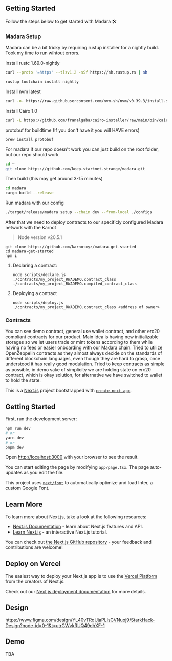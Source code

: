 ## Getting Started

Follow the steps below to get started with Madara :hammer_and_wrench:

### Madara Setup

Madara can be a bit tricky by requiring rustup installer for a nightly build.
Took my time to run wihtout errors.

Install rustc 1.69.0-nightly

```bash
curl --proto '=https' --tlsv1.2 -sSf https://sh.rustup.rs | sh
```

```bash
rustup toolchain install nightly
```

Install nvm latest

```bash
curl -o- https://raw.githubusercontent.com/nvm-sh/nvm/v0.39.3/install.sh | bash
```

Install Cairo 1.0

```bash
curl -L https://github.com/franalgaba/cairo-installer/raw/main/bin/cairo-installer | bash
```

protobuf for buildtime (If you don't have it you will HAVE errors)

```bash
brew install protobuf
```

For madara if our repo doesn't work you can just build on the root folder, but our repo should work

```bash
cd ~
git clone https://github.com/keep-starknet-strange/madara.git
```

Then build (this may get around 3-15 minutes)

```bash
cd madara
cargo build --release
```

Run madara with our config

```bash
./target/release/madara setup --chain dev --from-local ./configs
```

After that we need to deploy contracts to our specificly configured Madara network with the Karnot 


>  Node version v20.5.1

```
git clone https://github.com/karnotxyz/madara-get-started
cd madara-get-started
npm i
```


1. Declaring a contract:

   ```
   node scripts/declare.js ./contracts/my_project_RWADEMO.contract_class ./contracts/my_project_RWADEMO.compiled_contract_class
   ```

2. Deploying a contract

   ```
   node scripts/deploy.js ./contracts/my_project_RWADEMO.contract_class <address of owner>
   ```




### Contracts

You can see demo contract, general use wallet contract, and other erc20 compliant contracts for our product.
Main idea is having new initializable storages so we let users trade or mint tokens according to them while having no fees or easier onboarding with our Madara chain.
Tried to utilize OpenZeppelin contracts as they almost always decide on the standards of different blockchain languages, even though they are hard to grasp, once understood it has really good modulation.
Tried to keep contracts as simple as possible, in demo sake of simplicity we are holding state on erc20 contract, which is okay solution, for alternative we have switched to wallet to hold the state.



This is a [Next.js](https://nextjs.org/) project bootstrapped with [`create-next-app`](https://github.com/vercel/next.js/tree/canary/packages/create-next-app).

## Getting Started

First, run the development server:

```bash
npm run dev
# or
yarn dev
# or
pnpm dev
```

Open [http://localhost:3000](http://localhost:3000) with your browser to see the result.

You can start editing the page by modifying `app/page.tsx`. The page auto-updates as you edit the file.

This project uses [`next/font`](https://nextjs.org/docs/basic-features/font-optimization) to automatically optimize and load Inter, a custom Google Font.

## Learn More

To learn more about Next.js, take a look at the following resources:

- [Next.js Documentation](https://nextjs.org/docs) - learn about Next.js features and API.
- [Learn Next.js](https://nextjs.org/learn) - an interactive Next.js tutorial.

You can check out [the Next.js GitHub repository](https://github.com/vercel/next.js/) - your feedback and contributions are welcome!

## Deploy on Vercel

The easiest way to deploy your Next.js app is to use the [Vercel Platform](https://vercel.com/new?utm_medium=default-template&filter=next.js&utm_source=create-next-app&utm_campaign=create-next-app-readme) from the creators of Next.js.

Check out our [Next.js deployment documentation](https://nextjs.org/docs/deployment) for more details.

## Design 

https://www.figma.com/design/YL40vTRqUjaPLIsCVNuoj9/StarkHack-Design?node-id=0-1&t=utrGWvkRUQ49dhXF-1


## Demo

TBA
